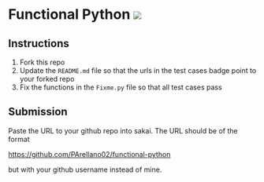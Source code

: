 # Functional Python [![](https://github.com/PArellano02/functional-python/workflows/tests/badge.svg)](https://github.com/PArellano02/functional-python/actions?query=workflow%3Atests)

## Instructions

1. Fork this repo
1. Update the `README.md` file so that the urls in the test cases badge point to your forked repo
1. Fix the functions in the `Fixme.py` file so that all test cases pass

## Submission

Paste the URL to your github repo into sakai. The URL should be of the format

https://github.com/PArellano02/functional-python

but with your github username instead of mine.
